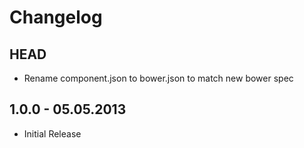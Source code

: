 # Changelog

## HEAD

* Rename component.json to bower.json to match new bower spec

## 1.0.0 - 05.05.2013

* Initial Release
